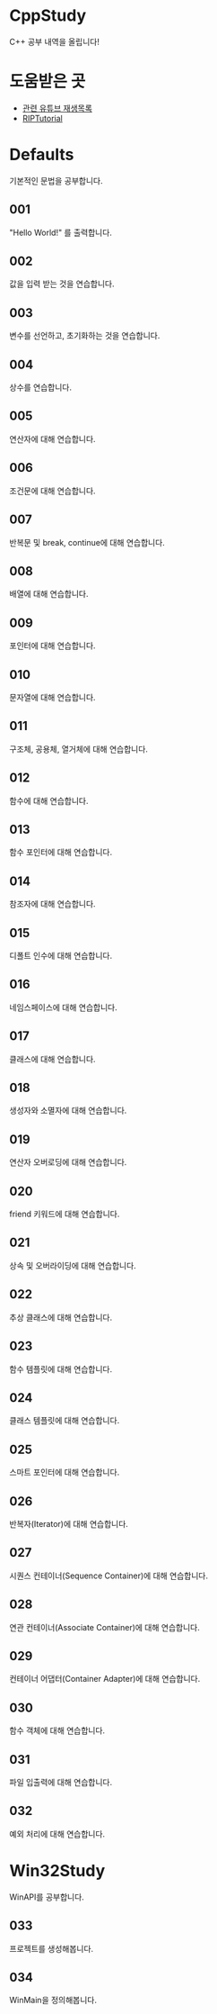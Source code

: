 # CppStudy
C++ 공부 내역을 올립니다!


# 도움받은 곳
* [관련 유튜브 재생목록](https://www.youtube.com/playlist?list=PLOKPEzlY4JKTFx1udqQRdYb1ydob9V5u3)
* [RIPTutorial](https://riptutorial.com/ko/winapi)


# Defaults
기본적인 문법을 공부합니다.

## 001
"Hello World!" 를 출력합니다.

## 002
값을 입력 받는 것을 연습합니다.

## 003
변수를 선언하고, 초기화하는 것을 연습합니다.

## 004
상수를 연습합니다.

## 005
연산자에 대해 연습합니다.

## 006
조건문에 대해 연습합니다.

## 007
반복문 및 break, continue에 대해 연습합니다.

## 008
배열에 대해 연습합니다.

## 009
포인터에 대해 연습합니다.

## 010
문자열에 대해 연습합니다.

## 011
구조체, 공용체, 열거체에 대해 연습합니다.

## 012
함수에 대해 연습합니다.

## 013
함수 포인터에 대해 연습합니다.

## 014
참조자에 대해 연습합니다.

## 015
디폴트 인수에 대해 연습합니다.

## 016
네임스페이스에 대해 연습합니다.

## 017
클래스에 대해 연습합니다.

## 018
생성자와 소멸자에 대해 연습합니다.

## 019
연산자 오버로딩에 대해 연습합니다.

## 020
friend 키워드에 대해 연습합니다.

## 021
상속 및 오버라이딩에 대해 연습합니다.

## 022
추상 클래스에 대해 연습합니다.

## 023
함수 템플릿에 대해 연습합니다.

## 024
클래스 템플릿에 대해 연습합니다.

## 025
스마트 포인터에 대해 연습합니다.

## 026
반복자(Iterator)에 대해 연습합니다.

## 027
시퀀스 컨테이너(Sequence Container)에 대해 연습합니다.

## 028
연관 컨테이너(Associate Container)에 대해 연습합니다.

## 029
컨테이너 어댑터(Container Adapter)에 대해 연습합니다.

## 030
함수 객체에 대해 연습합니다.

## 031
파일 입출력에 대해 연습합니다.

## 032
예외 처리에 대해 연습합니다.


# Win32Study
WinAPI를 공부합니다.

## 033
프로젝트를 생성해봅니다.

## 034
WinMain을 정의해봅니다.